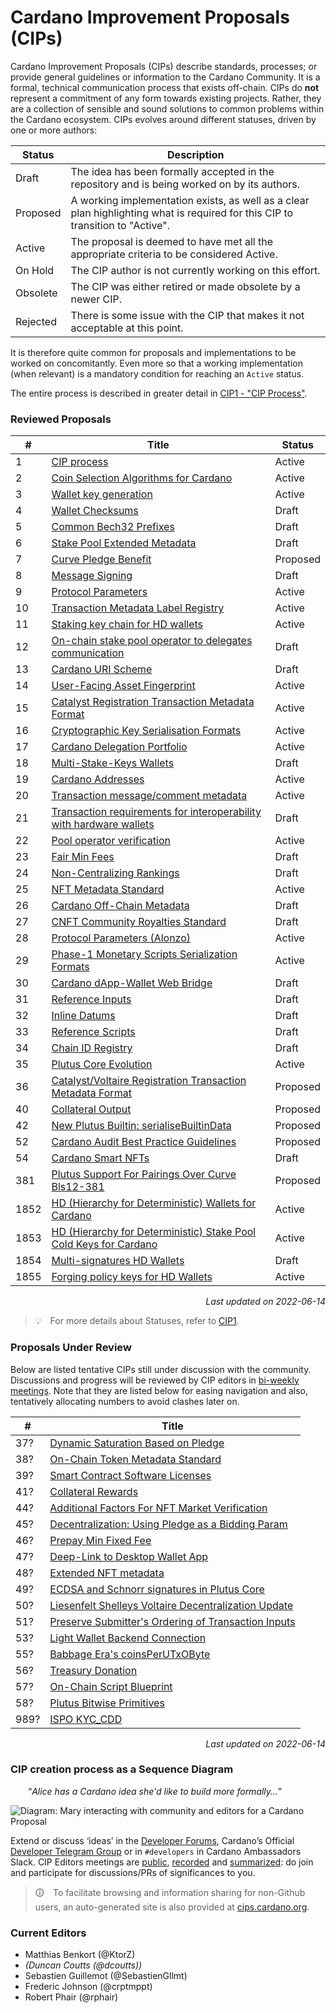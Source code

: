 # Cardano Improvement Proposals (CIPs)

Cardano Improvement Proposals (CIPs) describe standards, processes; or provide general guidelines or information to the Cardano Community. It is a formal, technical communication process that exists off-chain. CIPs do **not** represent a commitment of any form towards existing projects. Rather, they are a collection of sensible and sound solutions to common problems within the Cardano ecosystem. CIPs evolves around different statuses, driven by one or more authors:

| Status   | Description                                                                                                                    |
| ---      | ---                                                                                                                            |
| Draft    | The idea has been formally accepted in the repository and is being worked on by its authors.                                   |
| Proposed | A working implementation exists, as well as a clear plan highlighting what is required for this CIP to transition to "Active". |
| Active   | The proposal is deemed to have met all the appropriate criteria to be considered Active.                                       |
| On Hold  | The CIP author is not currently working on this effort.                                                                        |
| Obsolete | The CIP was either retired or made obsolete by a newer CIP.                                                                    |
| Rejected | There is some issue with the CIP that makes it not acceptable at this point.                                                   |

It is therefore quite common for proposals and implementations to be worked on concomitantly. Even more so that a working implementation (when relevant) is a mandatory condition for reaching an `Active` status. 

The entire process is described in greater detail in [CIP1 - "CIP Process"](./CIP-0001).

### Reviewed Proposals 

| # | Title | Status | 
| --- | --- | --- |
| 1 | [CIP process](./CIP-0001/) | Active |
| 2 | [Coin Selection Algorithms for Cardano](./CIP-0002/) | Active |
| 3 | [Wallet key generation](./CIP-0003/) | Active |
| 4 | [Wallet Checksums](./CIP-0004/) | Draft |
| 5 | [Common Bech32 Prefixes](./CIP-0005/) | Draft |
| 6 | [Stake Pool Extended Metadata](./CIP-0006/) | Draft |
| 7 | [Curve Pledge Benefit](./CIP-0007/) | Proposed |
| 8 | [Message Signing](./CIP-0008/) | Draft |
| 9 | [Protocol Parameters](./CIP-0009/) | Active |
| 10 | [Transaction Metadata Label Registry](./CIP-0010/) | Active |
| 11 | [Staking key chain for HD wallets](./CIP-0011/) | Active |
| 12 | [On-chain stake pool operator to delegates communication](./CIP-0012/) | Draft |
| 13 | [Cardano URI Scheme](./CIP-0013/) | Draft |
| 14 | [User-Facing Asset Fingerprint](./CIP-0014/) | Active |
| 15 | [Catalyst Registration Transaction Metadata Format](./CIP-0015/) | Active |
| 16 | [Cryptographic Key Serialisation Formats](./CIP-0016/) | Active |
| 17 | [Cardano Delegation Portfolio](./CIP-0017/) | Active |
| 18 | [Multi-Stake-Keys Wallets](./CIP-0018/) | Draft |
| 19 | [Cardano Addresses](./CIP-0019/) | Active |
| 20 | [Transaction message/comment metadata](./CIP-0020/) | Active |
| 21 | [Transaction requirements for interoperability with hardware wallets](./CIP-0021/) | Draft |
| 22 | [Pool operator verification](./CIP-0022/) | Active |
| 23 | [Fair Min Fees](./CIP-0023/) | Draft |
| 24 | [Non-Centralizing Rankings](./CIP-0024/) | Draft |
| 25 | [NFT Metadata Standard](./CIP-0025/) | Active |
| 26 | [Cardano Off-Chain Metadata](./CIP-0026/) | Draft |
| 27 | [CNFT Community Royalties Standard](./CIP-0027/) | Draft |
| 28 | [Protocol Parameters (Alonzo)](./CIP-0028/) | Active |
| 29 | [Phase-1 Monetary Scripts Serialization Formats](./CIP-0029/) | Active |
| 30 | [Cardano dApp-Wallet Web Bridge](./CIP-0030/) | Draft |
| 31 | [Reference Inputs](./CIP-0031/) | Draft |
| 32 | [Inline Datums](./CIP-0032/) | Draft |
| 33 | [Reference Scripts](./CIP-0033/) | Draft |
| 34 | [Chain ID Registry](./CIP-0034/) | Draft |
| 35 | [Plutus Core Evolution](./CIP-0035) | Active |
| 36 | [Catalyst/Voltaire Registration Transaction Metadata Format](./CIP-0036) | Proposed | 
| 40 | [Collateral Output](./CIP-0040) | Proposed | 
| 42 | [New Plutus Builtin: serialiseBuiltinData](./CIP-0042) | Proposed | 
| 52 | [Cardano Audit Best Practice Guidelines](./CIP-0052) | Proposed |  
| 54 | [Cardano Smart NFTs](./CIP-0054) | Draft | 
| 381 | [Plutus Support For Pairings Over Curve Bls12-381](./CIP-0381) | Proposed |
| 1852 | [HD (Hierarchy for Deterministic) Wallets for Cardano](./CIP-1852/) | Active |
| 1853 | [HD (Hierarchy for Deterministic) Stake Pool Cold Keys for Cardano](./CIP-1853/) | Active |
| 1854 | [Multi-signatures HD Wallets](./CIP-1854/) | Draft |
| 1855 | [Forging policy keys for HD Wallets](./CIP-1855/) | Active |

<p align="right"><i>Last updated on 2022-06-14</i></p>

> 💡 For more details about Statuses, refer to [CIP1](./CIP-0001).

### Proposals Under Review

Below are listed tentative CIPs still under discussion with the community. Discussions and progress will be reviewed by CIP editors in [bi-weekly meetings](https://www.crowdcast.io/cips-biweekly). Note that they are listed below for easing navigation and also, tentatively allocating numbers to avoid clashes later on.

| **#** | **Title** | 
| --- | --- |
| 37? | [Dynamic Saturation Based on Pledge](https://github.com/cardano-foundation/CIPs/pull/163) |
| 38? | [On-Chain Token Metadata Standard](https://github.com/cardano-foundation/CIPs/pull/137) | 
| 39? | [Smart Contract Software Licenses](https://github.com/cardano-foundation/CIPs/pull/185) |
| 41? | [Collateral Rewards](https://github.com/cardano-foundation/CIPs/pull/217) | 
| 44? | [Additional Factors For NFT Market Verification](https://github.com/cardano-foundation/CIPs/pull/226) | 
| 45? | [Decentralization: Using Pledge as a Bidding Param](https://github.com/cardano-foundation/CIPs/pull/229) |
| 46? | [Prepay Min Fixed Fee](https://github.com/cardano-foundation/CIPs/pull/190) | 
| 47? | [Deep-Link to Desktop Wallet App](https://github.com/cardano-foundation/CIPs/pull/234) | 
| 48? | [Extended NFT metadata](https://github.com/cardano-foundation/CIPs/pull/249) |
| 49? | [ECDSA and Schnorr signatures in Plutus Core](https://github.com/cardano-foundation/CIPs/pull/250) | 
| 50? | [Liesenfelt Shelleys Voltaire Decentralization Update](https://github.com/cardano-foundation/CIPs/pull/242) |
| 51? | [Preserve Submitter's Ordering of Transaction Inputs](https://github.com/cardano-foundation/CIPs/pull/231) | 
| 53? | [Light Wallet Backend Connection](https://github.com/cardano-foundation/CIPs/pull/254) | 
| 55? | [Babbage Era's coinsPerUTxOByte](https://github.com/cardano-foundation/CIPs/pull/265) | 
| 56? | [Treasury Donation](https://github.com/cardano-foundation/CIPs/pull/269) | 
| 57? | [On-Chain Script Blueprint](https://github.com/cardano-foundation/CIPs/pull/258) | 
| 58? | [Plutus Bitwise Primitives](https://github.com/cardano-foundation/CIPs/pull/268) |
| 989? | [ISPO KYC_CDD](https://github.com/cardano-foundation/CIPs/pull/241) |

<p align="right"><i>Last updated on 2022-06-14</i></p>

### CIP creation process as a Sequence Diagram

  “_Alice has a Cardano idea she'd like to build more formally…_”

![Diagram: Mary interacting with community and editors for a Cardano Proposal](https://raw.githubusercontent.com/cardano-foundation/CIPs/master/BiweeklyMeetings/sequence_diagram.png "sequence_diagram.png")

Extend or discuss ‘ideas’ in the [Developer Forums](https://forum.cardano.org/c/developers/cips/122), Cardano’s Official [Developer Telegram Group](https://t.me/CardanoDevelopersOfficial) or in `#developers` in Cardano Ambassadors Slack.
CIP Editors meetings are [public](https://www.crowdcast.io/cips-biweekly), [recorded](https://www.crowdcast.io/cips-biweekly) and [summarized](https://github.com/cardano-foundation/CIPs/tree/master/BiweeklyMeetings): do join and participate for discussions/PRs of significances to you.

> 🛈 To facilitate browsing and information sharing for non-Github users, an auto-generated site is also provided at [cips.cardano.org](https://cips.cardano.org/).

### Current Editors

- Matthias Benkort (@KtorZ)
- _(Duncan Coutts (@dcoutts))_
- Sebastien Guillemot (@SebastienGllmt)
- Frederic Johnson (@crptmppt)
- Robert Phair (@rphair)
